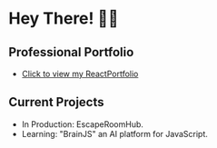# Hey There! 🙋‍♂️ 
## Professional Portfolio
-  [Click to view my ReactPortfolio](https://dlittlefield81.github.io/reactportfolio/)
## Current Projects

- In Production: EscapeRoomHub.
- Learning: "BrainJS" an AI platform for JavaScript.
